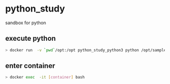 # python_study
sandbox for python



## execute python

```bash
> docker run  -v `pwd`/opt:/opt python_study_python3 python /opt/sample.py
```

## enter container


```bash
> docker exec  -it [container] bash
```



